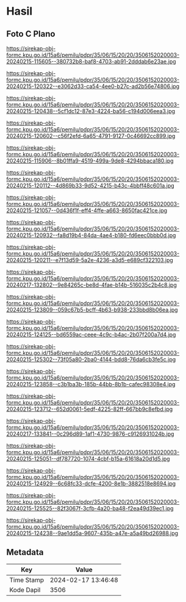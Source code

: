 # Hasil

## Foto C Plano

https://sirekap-obj-formc.kpu.go.id/15a6/pemilu/pdpr/35/06/15/20/20/3506152020003-20240215-115605--380732b8-baf8-4703-ab91-2dddab6e23ae.jpg

https://sirekap-obj-formc.kpu.go.id/15a6/pemilu/pdpr/35/06/15/20/20/3506152020003-20240215-120322--e3062d33-ca54-4ee0-b27c-ad2b56e74806.jpg

https://sirekap-obj-formc.kpu.go.id/15a6/pemilu/pdpr/35/06/15/20/20/3506152020003-20240215-120438--5cf1dc12-87e3-4224-ba56-c194d006eea3.jpg

https://sirekap-obj-formc.kpu.go.id/15a6/pemilu/pdpr/35/06/15/20/20/3506152020003-20240215-120602--c56f2efd-6a65-4791-9127-0c46692cc899.jpg

https://sirekap-obj-formc.kpu.go.id/15a6/pemilu/pdpr/35/06/15/20/20/3506152020003-20240215-115906--8b01ffa9-4519-499a-9de8-4294bbaca180.jpg

https://sirekap-obj-formc.kpu.go.id/15a6/pemilu/pdpr/35/06/15/20/20/3506152020003-20240215-120112--4d869b33-9d52-4215-b43c-4bbff48c601a.jpg

https://sirekap-obj-formc.kpu.go.id/15a6/pemilu/pdpr/35/06/15/20/20/3506152020003-20240215-121057--0d436f1f-eff4-4ffe-a663-8650fac421ce.jpg

https://sirekap-obj-formc.kpu.go.id/15a6/pemilu/pdpr/35/06/15/20/20/3506152020003-20240215-120932--fa8d19b4-84da-4ae4-b180-fd6eec0bbb0d.jpg

https://sirekap-obj-formc.kpu.go.id/15a6/pemilu/pdpr/35/06/15/20/20/3506152020003-20240215-120211--e7f13d59-5a2e-4236-a3d5-e689cf322103.jpg

https://sirekap-obj-formc.kpu.go.id/15a6/pemilu/pdpr/35/06/15/20/20/3506152020003-20240217-132802--9e84265c-be8d-4fae-b14b-516035c2b4c8.jpg

https://sirekap-obj-formc.kpu.go.id/15a6/pemilu/pdpr/35/06/15/20/20/3506152020003-20240215-123809--059c67b5-bcff-4b63-b938-233bbd8b06ea.jpg

https://sirekap-obj-formc.kpu.go.id/15a6/pemilu/pdpr/35/06/15/20/20/3506152020003-20240215-124125--bd6559ac-ceee-4c9c-b4ac-2b07f200a7d4.jpg

https://sirekap-obj-formc.kpu.go.id/15a6/pemilu/pdpr/35/06/15/20/20/3506152020003-20240215-125302--73f05a80-2ba0-4144-bdd8-76da6cb3fe5c.jpg

https://sirekap-obj-formc.kpu.go.id/15a6/pemilu/pdpr/35/06/15/20/20/3506152020003-20240215-123858--c3b1ba3b-185b-44bb-8b1b-cafec98308e4.jpg

https://sirekap-obj-formc.kpu.go.id/15a6/pemilu/pdpr/35/06/15/20/20/3506152020003-20240215-123712--652d0061-5edf-4225-82ff-667bb9c8efbd.jpg

https://sirekap-obj-formc.kpu.go.id/15a6/pemilu/pdpr/35/06/15/20/20/3506152020003-20240217-133841--0c296d89-1af1-4730-9876-c9126931024b.jpg

https://sirekap-obj-formc.kpu.go.id/15a6/pemilu/pdpr/35/06/15/20/20/3506152020003-20240215-125051--df787720-1074-4cbf-b15a-61618a20d1d5.jpg

https://sirekap-obj-formc.kpu.go.id/15a6/pemilu/pdpr/35/06/15/20/20/3506152020003-20240215-124929--6c68fc33-dcfe-4200-8e1b-3882518e8694.jpg

https://sirekap-obj-formc.kpu.go.id/15a6/pemilu/pdpr/35/06/15/20/20/3506152020003-20240215-125525--82f3067f-3cfb-4a20-ba48-f2ea49d39ec1.jpg

https://sirekap-obj-formc.kpu.go.id/15a6/pemilu/pdpr/35/06/15/20/20/3506152020003-20240215-124238--9ae1dd5a-9607-435b-a47e-a5a49bd26988.jpg


## Metadata

| Key        | Value               |
| ---------- | ------------------- |
| Time Stamp | 2024-02-17 13:46:48 |
| Kode Dapil | 3506                |



